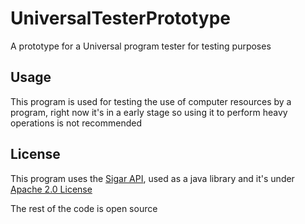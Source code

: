 # UniversalTesterPrototype
A prototype for a Universal program tester for testing purposes

## Usage
This program is used for testing the use of computer resources by a program, right now it's in a early stage so using it to perform heavy operations is not recommended

## License
This program uses the [Sigar API](https://github.com/hyperic/sigar), used as a java library and it's under [Apache 2.0 License](http://www.apache.org/licenses/LICENSE-2.0)

The rest of the code is open source
